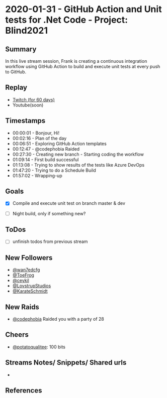 
# 2020-01-31 - GitHub Action and Unit tests for .Net Code - Project: Blind2021

Summary
-------

In this live stream session, Frank is creating a continuous integration workflow using GitHub Action to build and execute unit tests at every push to GitHub.

Replay
------

- [Twitch (for 60 days)](https://www.twitch.tv/videos/544608382)
- Youtube(soon)


Timestamps
--------

- 00:00:01 - Bonjour, Hi!
- 00:02:16 - Plan of the day
- 00:06:51 - Exploring GitHub Action templates
- 00:12:47 - @codephobia Raided
- 00:27:30 - Creating new branch - Starting coding the workflow  
- 01:09:14 - First build successful
- 01:13:08 - Trying to show results of the tests like Azure DevOps
- 01:47:20 - Trying to do a Schedule Build
- 01:57:02 - Wrapping-up


Goals
-----

- [X] Compile and execute unit test on branch master & dev
- [ ] Night build, only if something new?



ToDos
-----
- [ ] unfinish todos from previous stream


New Followers
-------------

- [@wan7edcfg](https://www.twitch.tv/wan7edcfg)
- [@ToeFrog](https://www.twitch.tv/ToeFrog)
- [@ceykil](https://www.twitch.tv/ceykil)
- [@LovstrupStudios](https://www.twitch.tv/LovstrupStudios)
- [@KarateSchmidt](https://www.twitch.tv/KarateSchmidt)


New Raids
---------------

- [@codephobia](https://www.twitch.tv/codephobia) Raided you with a party of 28


Cheers
------

- [@potatoqualitee](https://www.twitch.tv/potatoqualitee):  100 bits



Streams Notes/ Snippets/ Shared urls
-----------------------------------

- 


References
----------




